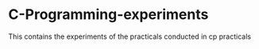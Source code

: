 # C-Programming-experiments
This contains the experiments of the practicals conducted in cp practicals
